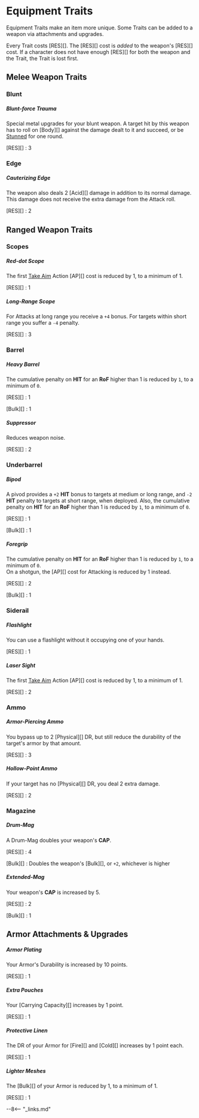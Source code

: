 # Equipment Traits

Equipment Traits make an item more unique. Some Traits can be added to a weapon
via attachments and upgrades.

Every Trait costs [RES][]. The [RES][] cost is *added* to the weapon's [RES][]
cost. If a character does not have enough [RES][] for both the weapon and the
Trait, the Trait is lost first.

## Melee Weapon Traits

### Blunt

<div class="qs-list-test full-width" markdown="1">

##### Blunt-force Trauma

Special metal upgrades for your blunt weapon. A target hit by this weapon has to
roll on [Body][] against the damage dealt to it and succeed, or be
[Stunned](/crisis/#stunned) for one round.

[RES][]
:   3

</div>

### Edge

<div class="qs-list-test full-width" markdown="1">

##### Cauterizing Edge

The weapon also deals 2 [Acid][] damage in addition to its normal damage. This
damage does not receive the extra damage from the Attack roll.

[RES][]
:   2

</div>


## Ranged Weapon Traits

### Scopes

<div class="qs-list-test full-width" markdown="1">

##### Red-dot Scope

The first [Take Aim](/crisis/#take-aim) Action [AP][] cost is reduced by 1, to a
minimum of 1.

[RES][]
:   1

##### Long-Range Scope

For Attacks at long range you receive a `+4` bonus. For targets within short
range you suffer a `-4` penalty.

[RES][]
:   3

</div>

### Barrel

<div class="qs-list-test full-width" markdown="1">

##### Heavy Barrel

The cumulative penalty on **HIT** for an **RoF** higher than 1 is reduced by
`1`, to a minimum of `0`.

[RES][]
:   1

[Bulk][]
:   1

##### Suppressor

Reduces weapon noise.

[RES][]
:   2

</div>

### Underbarrel

<div class="qs-list-test full-width" markdown="1">

##### Bipod

A pivod provides a `+2` **HIT** bonus to targets at medium or long range, and
`-2` **HIT** penalty to targets at short range, when deployed. Also, the
cumulative penalty on **HIT** for an **RoF** higher than 1 is reduced by `1`, to
a minimum of `0`.

[RES][]
:   1

[Bulk][]
:   1

##### Foregrip

The cumulative penalty on **HIT** for an **RoF** higher than 1 is reduced by
`1`, to a minimum of `0`.
<br>
On a shotgun, the [AP][] cost for Attacking is reduced by 1 instead.

[RES][]
:   2

[Bulk][]
:   1

</div>

### Siderail

<div class="qs-list-test full-width" markdown="1">

##### Flashlight

You can use a flashlight without it occupying one of your hands.

[RES][]
:   1

##### Laser Sight

The first [Take Aim](/crisis/#take-aim) Action [AP][] cost is reduced by 1, to a
minimum of 1.

[RES][]
:   2

</div>

### Ammo

<div class="qs-list-test full-width" markdown="1">

##### Armor-Piercing Ammo

You bypass up to 2 [Physical][] DR, but still reduce the durability of the
target's armor by that amount.

[RES][]
:   3

##### Hollow-Point Ammo

If your target has no [Physical][] DR, you deal 2 extra damage.

[RES][]
:   2

</div>

### Magazine

<div class="qs-list-test full-width" markdown="1">

##### Drum-Mag

A Drum-Mag doubles your weapon's **CAP**.

[RES][]
:   4

[Bulk][]
:   Doubles the weapon's [Bulk][], or `+2`, whichever is higher

##### Extended-Mag

Your weapon's **CAP** is increased by 5.

[RES][]
:   2

[Bulk][]
:   1

</div>

## Armor Attachments & Upgrades

<div class="qs-list-test full-width" markdown="1">

##### Armor Plating

Your Armor's Durability is increased by 10 points.

[RES][]
:   1

##### Extra Pouches

Your [Carrying Capacity][] increases by 1 point.

[RES][]
:   1

##### Protective Linen

The DR of your Armor for [Fire][] and [Cold][] increases by 1 point each.

[RES][]
:   1

##### Lighter Meshes

The [Bulk][] of your Armor is reduced by 1, to a minimum of 1.

[RES][]
:   1

</div>

--8<-- "_links.md"
